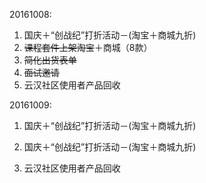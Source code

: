20161008:

1. 国庆＋“创战纪”打折活动－\(淘宝＋商城九折\)
2. ~~课程套件上架淘宝~~＋商城（8款）
3. ~~简化出货表单~~
4. ~~面试邀请~~
5. 云汉社区使用者产品回收

20161009:
1. 国庆＋“创战纪”打折活动－\(淘宝＋商城九折\)

1. 国庆＋“创战纪”打折活动－\(淘宝＋商城九折\)
2. 云汉社区使用者产品回收

